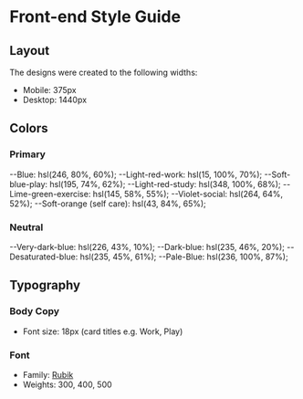 # Front-end Style Guide

## Layout

The designs were created to the following widths:

- Mobile: 375px
- Desktop: 1440px

## Colors

### Primary

--Blue: hsl(246, 80%, 60%);
--Light-red-work: hsl(15, 100%, 70%);
--Soft-blue-play: hsl(195, 74%, 62%);
--Light-red-study: hsl(348, 100%, 68%);
--Lime-green-exercise: hsl(145, 58%, 55%);
--Violet-social: hsl(264, 64%, 52%);
--Soft-orange (self care): hsl(43, 84%, 65%);

### Neutral

--Very-dark-blue: hsl(226, 43%, 10%);
--Dark-blue: hsl(235, 46%, 20%);
--Desaturated-blue: hsl(235, 45%, 61%);
--Pale-Blue: hsl(236, 100%, 87%);

## Typography

### Body Copy

- Font size: 18px (card titles e.g. Work, Play)

### Font

- Family: [Rubik](https://fonts.google.com/specimen/Rubik)
- Weights: 300, 400, 500
